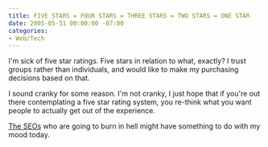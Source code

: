 ```yaml
---
title: FIVE STARS = FOUR STARS = THREE STARS = TWO STARS = ONE STAR
date: 2005-05-31 00:00:00 -07:00
categories:
- Web/Tech
---
```


<p>
I'm sick of five star ratings. Five stars in relation to what, exactly? I trust groups rather than individuals, and would like to make my purchasing decisions based on that.
</p>
<p>
I sound cranky for some reason. I'm not cranky, I just hope that if you're out there contemplating a five star rating system, you re-think what you want people to actually get out of the experience.
</p>
<p>
<a href="http://notes.torrez.org/2005/05/texas_seo_poker.html">The SEOs</a> who are going to burn in hell might have something to do with my mood today.
</p>
